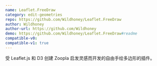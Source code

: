 ```yaml
---
name: Leaflet.FreeDraw
category: edit-geometries
repo: https://github.com/Wildhoney/Leaflet.FreeDraw
author: Wildhoney
author-url: https://github.com/Wildhoney
demo: https://github.com/Wildhoney/Leaflet.FreeDraw#readme
compatible-v0:
compatible-v1: true
---
```


受 Leaflet.js 和 D3 创建 Zoopla 启发灵感而开发的自由手绘多边形的插件。
